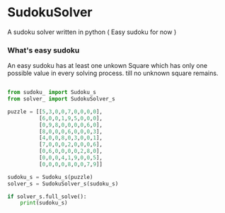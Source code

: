 # SudokuSolver
A sudoku solver written in python ( Easy sudoku for now )

### What's easy sudoku 
An easy sudoku has at least one unkown Square which has only one possible value in every solving process. till no unknown square remains.

```py

from sudoku_ import Sudoku_s
from solver_ import SudokuSolver_s

puzzle = [[5,3,0,0,7,0,0,0,0],
          [6,0,0,1,9,5,0,0,0],
          [0,9,8,0,0,0,0,6,0],
          [8,0,0,0,6,0,0,0,3],
          [4,0,0,8,0,3,0,0,1],
          [7,0,0,0,2,0,0,0,6],
          [0,6,0,0,0,0,2,8,0],
          [0,0,0,4,1,9,0,0,5],
          [0,0,0,0,8,0,0,7,9]]

sudoku_s = Sudoku_s(puzzle)
solver_s = SudokuSolver_s(sudoku_s)

if solver_s.full_solve():
    print(sudoku_s)

```
